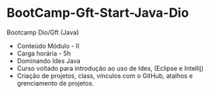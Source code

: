 # BootCamp-Gft-Start-Java-Dio
Bootcamp Dio/Gft (Java) 

* Conteúdo Módulo - II
* Carga horária - 5h
* Dominando Ides Java 
* Curso voltado para introdução ao uso de Ides, (Eclipse e Intellij)
* Criação de projetos, class, vínculos com o GitHub, atalhos e grenciamento de projetos. 
